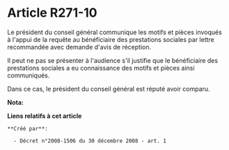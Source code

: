 # Article R271-10

Le président du conseil général communique les motifs et pièces invoqués à l'appui de la requête au bénéficiaire des
prestations sociales par lettre recommandée avec demande d'avis de réception. 

Il peut ne pas se présenter à l'audience s'il justifie que le bénéficiaire des prestations sociales a eu connaissance des
motifs et pièces ainsi communiqués. 

Dans ce cas, le président du conseil général est réputé avoir comparu.

**Nota:**



**Liens relatifs à cet article**

	**Créé par**:

	  - Décret n°2008-1506 du 30 décembre 2008 - art. 1
